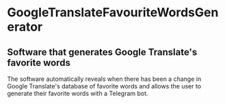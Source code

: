 # GoogleTranslateFavouriteWordsGenerator

Software that generates Google Translate's favorite words
----------------------------------------------------------------------

The software automatically reveals when there has been a change in Google Translate's database of favorite words and allows the user to generate their favorite words with a Telegram bot.
